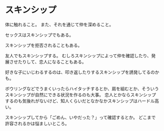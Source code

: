 # スキンシップ

体に触れること。
また、それを通じて仲を深めること。

セックスはスキンシップでもある。

スキンシップを拒否されることもある。

友人でもスキンシップする。
むしろスキンシップによって仲を確認したり、発展させたりして、恋人になることもある。

好きな子にいじわるするのは、叩き返したりするスキンシップを誘発してるのかも。

ボウリングなどでうまくいったらハイタッチするとか、肩を組むとか、そういうスキンシップが自然にできる状況を作るのも大事。
恋人とかならスキンシップするのも気後れがないけど、知人くらいだとなかなかスキンシップはハードル高い。

スキンシップしてから「ごめん、いやだった？」って確認するとか。
どこまで許容されるかは悩ましいところ。
